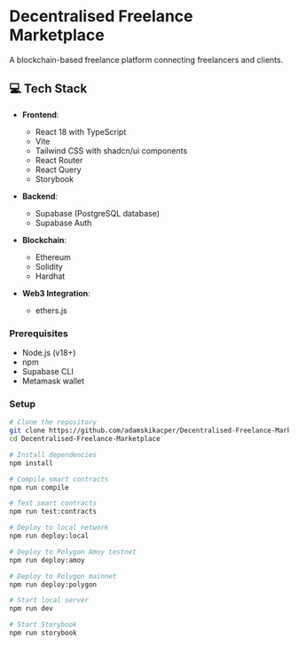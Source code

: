 # Decentralised Freelance Marketplace

A blockchain-based freelance platform connecting freelancers and clients.

## 💻 Tech Stack

- **Frontend**:

  - React 18 with TypeScript
  - Vite
  - Tailwind CSS with shadcn/ui components
  - React Router
  - React Query
  - Storybook

- **Backend**:

  - Supabase (PostgreSQL database)
  - Supabase Auth

- **Blockchain**:

  - Ethereum
  - Solidity
  - Hardhat

- **Web3 Integration**:

  - ethers.js

### Prerequisites

- Node.js (v18+)
- npm
- Supabase CLI
- Metamask wallet

### Setup

```bash
# Clone the repository
git clone https://github.com/adamskikacper/Decentralised-Freelance-Marketplace
cd Decentralised-Freelance-Marketplace

# Install dependencies
npm install

# Compile smart contracts
npm run compile

# Test smart contracts
npm run test:contracts

# Deploy to local network
npm run deploy:local

# Deploy to Polygon Amoy testnet
npm run deploy:amoy

# Deploy to Polygon mainnet
npm run deploy:polygon

# Start local server
npm run dev

# Start Storybook
npm run storybook
```
